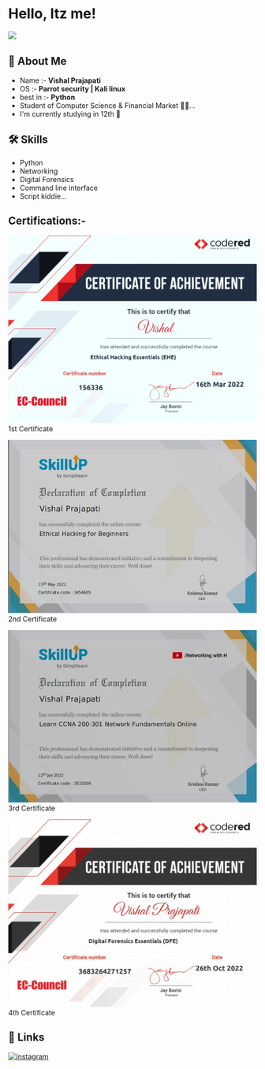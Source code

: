 # Hello, Itz me! 
![](https://photos.app.goo.gl/W9akbP2ZkZQ72BG36) 
## 🚀 About Me
* Name  :-  <strong>Vishal Prajapati</strong>
* OS  :-  <strong>Parrot security | Kali linux</strong>
* best in  :-  <strong>Python</strong>
* Student of Computer Science & Financial Market 👨‍💻...
* I'm currently studying in 12th 🤞

## 🛠 Skills

* Python
* Networking
* Digital Forensics
* Command line interface
* Script kiddie... 

## Certifications:-
![](https://raw.githubusercontent.com/2007vishal/2007vishal/main/mr__nobody__23-20221117-0001.webp)1st Certificate

![](https://raw.githubusercontent.com/2007vishal/2007vishal/main/mr__nobody__23-20221117-0002.webp)2nd Certificate

![](https://raw.githubusercontent.com/2007vishal/2007vishal/main/mr__nobody__23-20221117-0003.webp)3rd Certificate

![](https://raw.githubusercontent.com/2007vishal/2007vishal/main/mr__nobody__23-20221117-0004.webp)4th Certificate
## 🔗 Links
[![instagram](https://img.shields.io/badge/My%20Instagram%20Account-000?style=for-the-badge&logo=ko-&logoColor=red)](https://www.instagram.com/mr__nobody__23/) 
